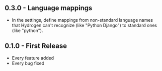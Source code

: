 ## 0.3.0 - Language mappings
* In the settings, define mappings from non-standard language names that Hydrogen can't recognize (like "Python Django") to standard ones (like "python").

## 0.1.0 - First Release
* Every feature added
* Every bug fixed
